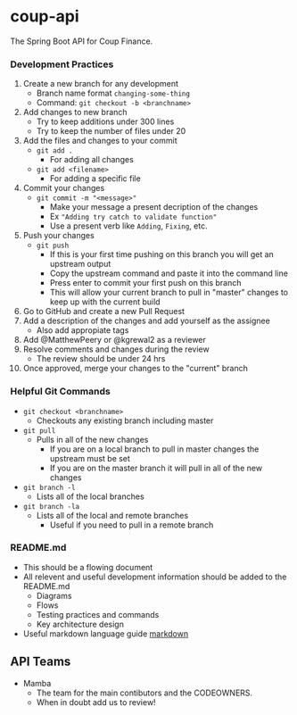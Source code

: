 # coup-api
The Spring Boot API for Coup Finance.

### Development Practices
1. Create a new branch for any development
    - Branch name format `changing-some-thing`
    - Command: `git checkout -b <branchname>` 
2. Add changes to new branch
    - Try to keep additions under 300 lines
    - Try to keep the number of files under 20
3. Add the files and changes to your commit
    - `git add .`
        - For adding all changes
    - `git add <filename>` 
        - For adding a specific file
4. Commit your changes 
    - `git commit -m "<message>"`
        - Make your message a present decription of the changes
        - Ex `"Adding try catch to validate function"`
        - Use a present verb like `Adding`, `Fixing`, etc.
5. Push your changes
    - `git push`
        - If this is your first time pushing on this branch you will get an upstream output
        - Copy the upstream command and paste it into the command line
        - Press enter to commit your first push on this branch
        - This will allow your current branch to pull in "master" changes to keep up with the current build
6. Go to GitHub and create a new Pull Request
7. Add a description of the changes and add yourself as the assignee
    - Also add appropiate tags
8. Add @MatthewPeery or @kgrewal2 as a reviewer
9. Resolve comments and changes during the review
    - The review should be under 24 hrs
10.  Once approved, merge your changes to the "current" branch

### Helpful Git Commands
- `git checkout <branchname>`
    - Checkouts any existing branch including master
- `git pull`
    - Pulls in all of the new changes
       - If you are on a local branch to pull in master changes the upstream must be set
       - If you are on the master branch it will pull in all of the new changes
- `git branch -l`
    - Lists all of the local branches
- `git branch -la`
    - Lists all of the local and remote branches
        - Useful if you need to pull in a remote branch
### README.md
- This should be a flowing document
- All relevent and useful development information should be added to the README.md
    - Diagrams
    - Flows
    - Testing practices and commands
    - Key architecture design
- Useful markdown language guide [markdown](https://www.markdownguide.org/basic-syntax/)

## API Teams
- Mamba
    - The team for the main contibutors and the CODEOWNERS.
    - When in doubt add us to review!
